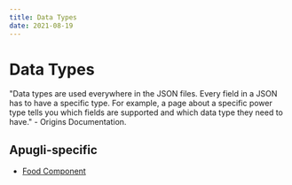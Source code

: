 ```yaml
---
title: Data Types
date: 2021-08-19
---
```

# Data Types

"Data types are used everywhere in the JSON files. Every field in a JSON has to have a specific type. For example, a page about a specific power type tells you which fields are supported and which data type they need to have." - Origins Documentation.

## Apugli-specific

* [Food Component](food_component)
